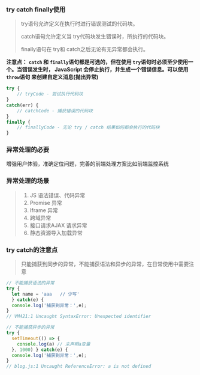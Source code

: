 ### **try catch finally使用**

> try语句允许定义在执行时进行错误测试的代码块。
>
> catch语句允许定义当 try代码块发生错误时，所执行的代码块。
>
> finally语句在 try和 catch之后无论有无异常都会执行。

**注意点：** **`catch` 和 `finally`语句都是可选的，但在使用 `try`语句时必须至少使用一个。当错误发生时， JavaScript 会停止执行，并生成一个错误信息。可以使用`throw`语句 来创建自定义消息(抛出异常)**

```js
try {
    // tryCode - 尝试执行代码块
}
catch(err) {
    // catchCode - 捕获错误的代码块
}
finally {
    // finallyCode - 无论 try / catch 结果如何都会执行的代码块
}
```

### **异常处理的必要**

增强用户体验，准确定位问题，完善的前端处理方案比如前端监控系统

### **异常处理的场景**

> 1. JS 语法错误、代码异常
> 2. Promise 异常
> 3. Iframe 异常
> 4. 跨域异常
> 5. 接口请求AJAX 请求异常
> 6. 静态资源导入加载异常

### **try catch的注意点**

> 只能捕获到同步的异常，不能捕获语法和异步的异常，在日常使用中需要注意

```js
// 不能捕获语法的异常
try { 
  let name = 'aaa   // 少写'
  } catch(e) {
  console.log('捕获到异常：',e); 
}
// VM421:1 Uncaught SyntaxError: Unexpected identifier

// 不能捕获异步的异常
try { 
  setTimeout(() => { 
    console.log(a) // 未声明a变量
  }, 1000) } catch(e) { 
  console.log('捕获到异常：',e); 
} 
// blog.js:1 Uncaught ReferenceError: a is not defined
```